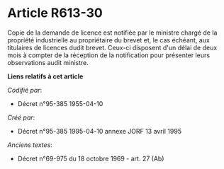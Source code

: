 # Article R613-30

Copie de la demande de licence est notifiée par le ministre chargé de la propriété industrielle au propriétaire du brevet et,
le cas échéant, aux titulaires de licences dudit brevet. Ceux-ci disposent d'un délai de deux mois à compter de la réception
de la notification pour présenter leurs observations audit ministre.

**Liens relatifs à cet article**

_Codifié par_:

  - Décret n°95-385 1955-04-10

_Créé par_:

  - Décret n°95-385 1995-04-10 annexe JORF 13 avril 1995

_Anciens textes_:

  - Décret n°69-975 du 18 octobre 1969 - art. 27 (Ab)
